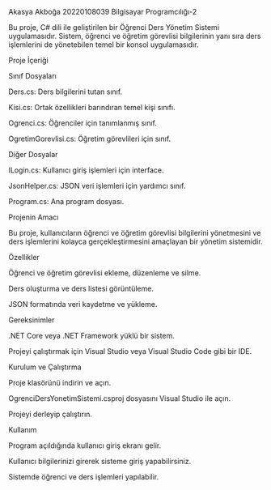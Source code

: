 Akasya Akboğa 20220108039 Bilgisayar Programcılığı-2

Bu proje, C# dili ile geliştirilen bir Öğrenci Ders Yönetim Sistemi uygulamasıdır. Sistem, öğrenci ve öğretim görevlisi bilgilerinin yanı sıra ders işlemlerini de yönetebilen temel bir konsol uygulamasıdır.

Proje İçeriği

Sınıf Dosyaları

Ders.cs: Ders bilgilerini tutan sınıf.

Kisi.cs: Ortak özellikleri barındıran temel kişi sınıfı.

Ogrenci.cs: Öğrenciler için tanımlanmış sınıf.

OgretimGorevlisi.cs: Öğretim görevlileri için sınıf.

Diğer Dosyalar

ILogin.cs: Kullanıcı giriş işlemleri için interface.

JsonHelper.cs: JSON veri işlemleri için yardımcı sınıf.

Program.cs: Ana program dosyası.

Projenin Amacı

Bu proje, kullanıcıların öğrenci ve öğretim görevlisi bilgilerini yönetmesini ve ders işlemlerini kolayca gerçekleştirmesini amaçlayan bir yönetim sistemidir.

Özellikler

Öğrenci ve öğretim görevlisi ekleme, düzenleme ve silme.

Ders oluşturma ve ders listesi görüntüleme.

JSON formatında veri kaydetme ve yükleme.

Gereksinimler

.NET Core veya .NET Framework yüklü bir sistem.

Projeyi çalıştırmak için Visual Studio veya Visual Studio Code gibi bir IDE.

Kurulum ve Çalıştırma

Proje klasörünü indirin ve açın.

OgrenciDersYonetimSistemi.csproj dosyasını Visual Studio ile açın.

Projeyi derleyip çalıştırın.

Kullanım

Program açıldığında kullanıcı giriş ekranı gelir.

Kullanıcı bilgilerinizi girerek sisteme giriş yapabilirsiniz.

Sistemde öğrenci ve ders işlemleri yapılabilir.
